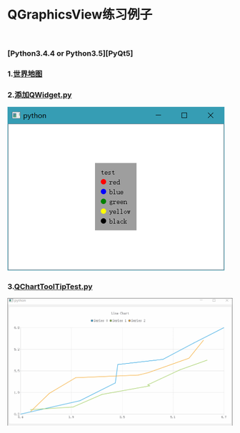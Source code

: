 # QGraphicsView练习例子
<br />

### [Python3.4.4 or Python3.5][PyQt5]

### 1.<a href="世界地图">世界地图</a><br />

### 2.<a href="添加QWidget">添加QWidget.py</a><br />
<img src="ScreenShot/1.png" />

### 3.<a href="QChart ToolTip">QChartToolTipTest.py</a><br />
<img src="ScreenShot/2.gif" />